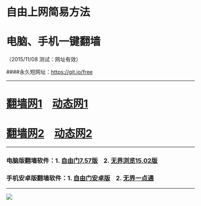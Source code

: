 # 自由上网简易方法
# 电脑、手机一键翻墙
（2015/11/08 测试：网址有效）

####永久短网址：https://git.io/free

***

# <a href="http://dggchoya06912.cloudfront.net/fq01.php?id=1" target="_blank">翻墙网1</a>&nbsp;&nbsp;&nbsp;&nbsp;<a href="http://d3uzd7cb4l12h3.cloudfront.net/dtwdl01.php/0" target="_blank">动态网1</a>

# <a href="http://dysnhgglc68sg.cloudfront.net/fq01.php?id=2" target="_blank">翻墙网2</a>&nbsp;&nbsp;&nbsp;&nbsp;<a href="http://dysnhgglc68sg.cloudfront.net/dtwdl0.php/0" target="_blank">动态网2</a>

***

### 电脑版翻墙软件：1. <a href="http://d2b6pqj3d6niba.cloudfront.net/fgget.php?fid=fg757p.zip" target="_blank">自由门7.57版</a>&nbsp;&nbsp;&nbsp;&nbsp;2. <a href="http://d2b6pqj3d6niba.cloudfront.net/fgget.php?fid=u1502.zip" target="_blank">无界浏览15.02版</a>

### 手机安卓版翻墙软件：1. <a href="http://d2b6pqj3d6niba.cloudfront.net/fgget.php?fid=fgma32.apk" target="_blank">自由门安卓版</a>&nbsp;&nbsp;&nbsp;&nbsp;2. <a href="http://d2b6pqj3d6niba.cloudfront.net/fgget.php?fid=um3.2.apk" target="_blank">无界一点通</a>

***

<a href="https://github.com/zhen99425/free/blob/master/README.md" target="_blank"><img src="http://d1kk5cma8vypuk.cloudfront.net/pic/yjfq0.png"></a>  
